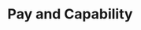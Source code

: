 ---
layout: sub-navigation
title: Pay and Capability
eleventyNavigation:
  key: Pay and Capability
  parent: Handbook
  order: 4
---